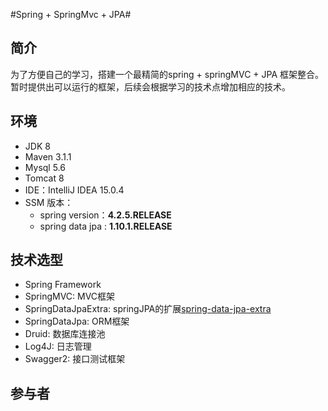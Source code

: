 #Spring + SpringMvc + JPA#

## 简介 ##

为了方便自己的学习，搭建一个最精简的spring + springMVC + JPA 框架整合。
暂时提供出可以运行的框架，后续会根据学习的技术点增加相应的技术。

## 环境 ##

- JDK 8
- Maven 3.1.1
- Mysql 5.6
- Tomcat 8
- IDE：IntelliJ IDEA 15.0.4
- SSM 版本：
    - spring version：**4.2.5.RELEASE**
    - spring data jpa : **1.10.1.RELEASE**

## 技术选型 ##

- Spring Framework
- SpringMVC: MVC框架
- SpringDataJpaExtra: springJPA的扩展[spring-data-jpa-extra](https://github.com/slyak/spring-data-jpa-extra)
- SpringDataJpa: ORM框架
- Druid: 数据库连接池
- Log4J: 日志管理
- Swagger2: 接口测试框架


## 参与者 ##
